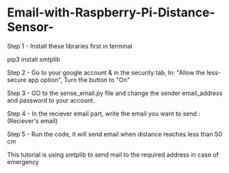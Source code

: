 # Email-with-Raspberry-Pi-Distance-Sensor-

Step 1 - Install these libraries first  in terminal

pip3 install smtplib

Step 2 - Go to your google account & in the security tab, In: "Allow the less-secure app option", Turn the button to "On"

Step 3 - GO to the sense_email.py file and change the sender email_address and password to your account.

Step 4 - In the reciever email part, write the email you want to send : (Reciever's email)

Step 5 - Run the code, it will send email when distance reaches less than 50 cm

This tutorial is using smtplib to send mail to the required address in case of emergency
